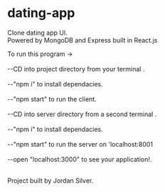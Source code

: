 # dating-app
Clone dating app UI.<br />
Powered by MongoDB and Express built in React.js<br />


To run this program -><br />
<br />
     --CD into project directory from your terminal . <br />
    <br />
     --"npm i" to install dependacies. <br />
     <br />
     --"npm start" to run the client. <br />
     <br />
      --CD into server directory from a second terminal . <br />
    <br />
    --"npm i" to install dependacies. <br />
     <br />
      --"npm start" to run the server on 'localhost:8001 <br />
     <br />
     --open "localhost:3000" to see your application!. <br />
     <br />
     
 Project built by Jordan Silver.
     
